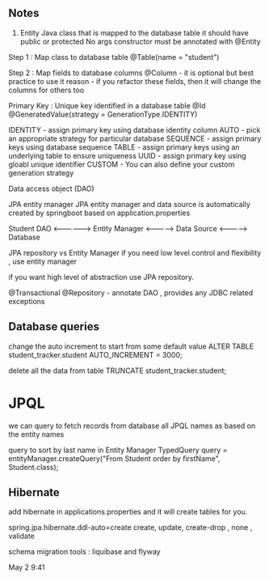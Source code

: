 ## Notes 

1. Entity
Java class that is mapped to the database table
it should have public or protected No args constructor 
must be annotated with @Entity


Step 1 : 
Map class to database table 
@Table(name = "student")

Step 2 :
Map fields to database columns 
@Column - it is optional but best practice to use it 
reason - if you refactor these fields, then it will change the columns for others too

Primary Key : 
Unique key identified in a database table 
@Id
@GeneratedValue(strategy = GenerationType.IDENTITY)

IDENTITY - assign primary key using database identity column
AUTO - pick an appropriate strategy for particular database
SEQUENCE - assign primary keys using database sequence
TABLE - assign primary keys using an underlying table to ensure uniqueness 
UUID - assign primary key using gloabl unique identifier
CUSTOM - You can also define your custom generation strategy 


Data access object (DAO)

JPA entity manager
JPA entity manager  and data source is automatically created by springboot 
based on application.properties 

Student DAO <------> Entity Manager <-----> Data Source <-----> Database 

JPA repository vs Entity Manager 
if you need low level control and flexibility , use entity manager 

if you want high level of abstraction use JPA repository.

@Transactional 
@Repository - annotate DAO , provides any JDBC related exceptions



## Database queries 

change the auto increment to start from some default value
ALTER TABLE student_tracker.student AUTO_INCREMENT = 3000;

delete all the data from table 
TRUNCATE student_tracker.student;


# JPQL 
we can query to fetch records from database 
all JPQL names as based on the entity names 

query to sort by last name in Entity Manager 
TypedQuery<Student> query = entityManager.createQuery("From Student order by firstName", Student.class);


## Hibernate 
add hibernate in applications.properties and it will create tables for you. 

spring.jpa.hibernate.ddl-auto=create
create, update, create-drop , none , validate 

schema migration tools : liquibase and flyway 

May 2 9:41 